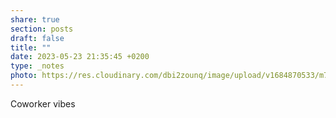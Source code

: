 ```yaml
---
share: true
section: posts
draft: false
title: ""
date: 2023-05-23 21:35:45 +0200
type: _notes
photo: https://res.cloudinary.com/dbi2zounq/image/upload/v1684870533/m749matayjhjovxpzjsl.jpg
---
```



Coworker vibes
